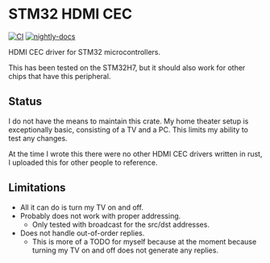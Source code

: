 # STM32 HDMI CEC

[![CI](https://github.com/newAM/stm32-cec/workflows/CI/badge.svg)](https://github.com/newAM/stm32-cec/actions?query=branch%3Amain)
[![nightly-docs](https://img.shields.io/badge/docs-nightly-black)](https://newam.github.io/stm32-cec/stm32_cec/index.html)

HDMI CEC driver for STM32 microcontrollers.

This has been tested on the STM32H7, but it should also work for other chips that have this peripheral.

## Status

I do not have the means to maintain this crate. My home theater setup is exceptionally basic, consisting of a TV and a PC. This limits my ability to test any changes.

At the time I wrote this there were no other HDMI CEC drivers written in rust, I uploaded this for other people to reference.

## Limitations

* All it can do is turn my TV on and off.
* Probably does not work with proper addressing.
  * Only tested with broadcast for the src/dst addresses.
* Does not handle out-of-order replies.
  * This is more of a TODO for myself because at the moment because turning my TV on and off does not generate any replies.
